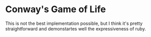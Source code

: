 # Conway's Game of Life #

This is not the best implementation possible, but I think it's pretty straightforward and demonstartes well the expressiveness of ruby.

